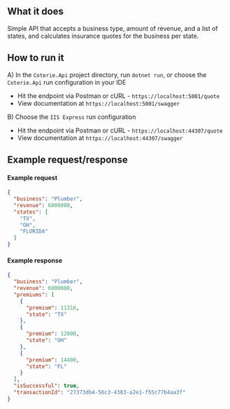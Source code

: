 ## What it does
Simple API that accepts a business type, amount of revenue, and a list of states, and calculates insurance quotes for the business per state.

## How to run it
A) In the `Coterie.Api` project directory, run `dotnet run`, or choose the `Coterie.Api` run configuration in your IDE
  - Hit the endpoint via Postman or cURL - `https://localhost:5001/quote`
  - View documentation at `https://localhost:5001/swagger`

B) Choose the `IIS Express` run configuration
  - Hit the endpoint via Postman or cURL - `https://localhost:44307/quote`
  - View documentation at `https://localhost:44307/swagger`

## Example request/response

#### Example request
```json
{
  "business": "Plumber",
  "revenue": 6000000,
  "states": [
    "TX",
    "OH",
    "FLORIDA"
  ]
}
```

#### Example response
```json
{
  "business": "Plumber",
  "revenue": 6000000,
  "premiums": [
    {
      "premium": 11316,
      "state": "TX"
    },
    {
      "premium": 12000,
      "state": "OH"
    },
    {
      "premium": 14400,
      "state": "FL"
    }
  ],
  "isSuccessful": true,
  "transactionId": "27373db4-56c3-4383-a2e1-f55c77b4aa3f"
}
```